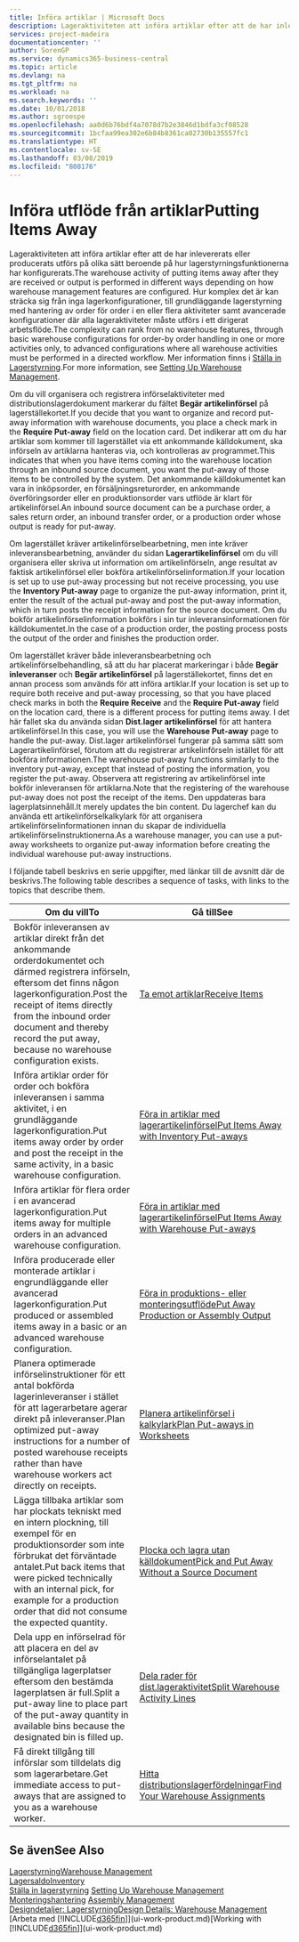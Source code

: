 ```yaml
---
title: Införa artiklar | Microsoft Docs
description: Lageraktiviteten att införa artiklar efter att de har inlevererats eller producerats utförs på olika sätt beroende på hur lagerstyrningsfunktionerna har konfigurerats.
services: project-madeira
documentationcenter: ''
author: SorenGP
ms.service: dynamics365-business-central
ms.topic: article
ms.devlang: na
ms.tgt_pltfrm: na
ms.workload: na
ms.search.keywords: ''
ms.date: 10/01/2018
ms.author: sgroespe
ms.openlocfilehash: aa0d6b76bdf4a7078d7b2e3846d1bdfa3cf08528
ms.sourcegitcommit: 1bcfaa99ea302e6b84b8361ca02730b135557fc1
ms.translationtype: HT
ms.contentlocale: sv-SE
ms.lasthandoff: 03/08/2019
ms.locfileid: "808176"
---
```

# <a name="putting-items-away"></a><span data-ttu-id="25092-103">Införa utflöde från artiklar</span><span class="sxs-lookup"><span data-stu-id="25092-103">Putting Items Away</span></span>
<span data-ttu-id="25092-104">Lageraktiviteten att införa artiklar efter att de har inlevererats eller producerats utförs på olika sätt beroende på hur lagerstyrningsfunktionerna har konfigurerats.</span><span class="sxs-lookup"><span data-stu-id="25092-104">The warehouse activity of putting items away after they are received or output is performed in different ways depending on how warehouse management features are configured.</span></span> <span data-ttu-id="25092-105">Hur komplex det är kan sträcka sig från inga lagerkonfigurationer, till grundläggande lagerstyrning med hantering av order för order i en eller flera aktiviteter samt avancerade konfigurationer där alla lageraktiviteter måste utförs i ett dirigerat arbetsflöde.</span><span class="sxs-lookup"><span data-stu-id="25092-105">The complexity can rank from no warehouse features, through basic warehouse configurations for order-by order handling in one or more activities only, to advanced configurations where all warehouse activities must be performed in a directed workflow.</span></span> <span data-ttu-id="25092-106">Mer information finns i [Ställa in Lagerstyrning](warehouse-setup-warehouse.md).</span><span class="sxs-lookup"><span data-stu-id="25092-106">For more information, see [Setting Up Warehouse Management](warehouse-setup-warehouse.md).</span></span>

<span data-ttu-id="25092-107">Om du vill organisera och registrera införselaktiviteter med distributionslagerdokument markerar du fältet **Begär artikelinförsel** på lagerställekortet.</span><span class="sxs-lookup"><span data-stu-id="25092-107">If you decide that you want to organize and record put-away information with warehouse documents, you place a check mark in the **Require Put-away** field on the location card.</span></span> <span data-ttu-id="25092-108">Det indikerar att om du har artiklar som kommer till lagerstället via ett ankommande källdokument, ska införseln av artiklarna hanteras via, och kontrolleras av programmet.</span><span class="sxs-lookup"><span data-stu-id="25092-108">This indicates that when you have items coming into the warehouse location through an inbound source document, you want the put-away of those items to be controlled by the system.</span></span> <span data-ttu-id="25092-109">Det ankommande källdokumentet kan vara in inköpsorder, en försäljningsreturorder, en ankommande överföringsorder eller en produktionsorder vars utflöde är klart för artikelinförsel.</span><span class="sxs-lookup"><span data-stu-id="25092-109">An inbound source document can be a purchase order, a sales return order, an inbound transfer order, or a production order whose output is ready for put-away.</span></span>  

<span data-ttu-id="25092-110">Om lagerstället kräver artikelinförselbearbetning, men inte kräver inleveransbearbetning, använder du sidan **Lagerartikelinförsel** om du vill organisera eller skriva ut information om artikelinförseln, ange resultat av faktisk artikelinförsel eller bokföra artikelinförselinformation.</span><span class="sxs-lookup"><span data-stu-id="25092-110">If your location is set up to use put-away processing but not receive processing, you use the **Inventory Put-away** page to organize the put-away information, print it, enter the result of the actual put-away and post the put-away information, which in turn posts the receipt information for the source document.</span></span> <span data-ttu-id="25092-111">Om du bokför artikelinförselinformation bokförs i sin tur inleveransinformationen för källdokumentet.</span><span class="sxs-lookup"><span data-stu-id="25092-111">In the case of a production order, the posting process posts the output of the order and finishes the production order.</span></span>

<span data-ttu-id="25092-112">Om lagerstället kräver både inleveransbearbetning och artikelinförselbehandling, så att du har placerat markeringar i både **Begär inleveranser** och **Begär artikelinförsel** på lagerställekortet, finns det en annan process som används för att införa artiklar.</span><span class="sxs-lookup"><span data-stu-id="25092-112">If your location is set up to require both receive and put-away processing, so that you have placed check marks in both the **Require Receive** and the **Require Put-away** field on the location card, there is a different process for putting items away.</span></span> <span data-ttu-id="25092-113">I det här fallet ska du använda sidan **Dist.lager artikelinförsel** för att hantera artikelinförsel.</span><span class="sxs-lookup"><span data-stu-id="25092-113">In this case, you will use the **Warehouse Put-away** page to handle the put-away.</span></span> <span data-ttu-id="25092-114">Dist.lager artikelinförsel fungerar på samma sätt som Lagerartikelinförsel, förutom att du registrerar artikelinförseln istället för att bokföra informationen.</span><span class="sxs-lookup"><span data-stu-id="25092-114">The warehouse put-away functions similarly to the inventory put-away, except that instead of posting the information, you register the put-away.</span></span> <span data-ttu-id="25092-115">Observera att registrering av artikelinförsel inte bokför inleveransen för artiklarna.</span><span class="sxs-lookup"><span data-stu-id="25092-115">Note that the registering of the warehouse put-away does not post the receipt of the items.</span></span> <span data-ttu-id="25092-116">Den uppdateras bara lagerplatsinnehåll.</span><span class="sxs-lookup"><span data-stu-id="25092-116">It merely updates the bin content.</span></span> <span data-ttu-id="25092-117">Du lagerchef kan du använda ett artikelinförselkalkylark för att organisera artikelinförselinformationen innan du skapar de individuella artikelinförselinstruktionerna.</span><span class="sxs-lookup"><span data-stu-id="25092-117">As a warehouse manager, you can use a put-away worksheets to organize put-away information before creating the individual warehouse put-away instructions.</span></span>

<span data-ttu-id="25092-118">I följande tabell beskrivs en serie uppgifter, med länkar till de avsnitt där de beskrivs.</span><span class="sxs-lookup"><span data-stu-id="25092-118">The following table describes a sequence of tasks, with links to the topics that describe them.</span></span>   

|<span data-ttu-id="25092-119">**Om du vill**</span><span class="sxs-lookup"><span data-stu-id="25092-119">**To**</span></span>|<span data-ttu-id="25092-120">**Gå till**</span><span class="sxs-lookup"><span data-stu-id="25092-120">**See**</span></span>|  
|------------|-------------|  
|<span data-ttu-id="25092-121">Bokför inleveransen av artiklar direkt från det ankommande orderdokumentet och därmed registrera införseln, eftersom det finns någon lagerkonfiguration.</span><span class="sxs-lookup"><span data-stu-id="25092-121">Post the receipt of items directly from the inbound order document and thereby record the put away, because no warehouse configuration exists.</span></span>|[<span data-ttu-id="25092-122">Ta emot artiklar</span><span class="sxs-lookup"><span data-stu-id="25092-122">Receive Items</span></span>](warehouse-how-receive-items.md)|  
|<span data-ttu-id="25092-123">Införa artiklar order för order och bokföra inleveransen i samma aktivitet, i en grundläggande lagerkonfiguration.</span><span class="sxs-lookup"><span data-stu-id="25092-123">Put items away order by order and post the receipt in the same activity, in a basic warehouse configuration.</span></span>|[<span data-ttu-id="25092-124">Föra in artiklar med lagerartikelinförsel</span><span class="sxs-lookup"><span data-stu-id="25092-124">Put Items Away with Inventory Put-aways</span></span>](warehouse-how-to-put-items-away-with-inventory-put-aways.md)|  
|<span data-ttu-id="25092-125">Införa artiklar för flera order i en avancerad lagerkonfiguration.</span><span class="sxs-lookup"><span data-stu-id="25092-125">Put items away for multiple orders in an advanced warehouse configuration.</span></span>|[<span data-ttu-id="25092-126">Föra in artiklar med lagerartikelinförsel</span><span class="sxs-lookup"><span data-stu-id="25092-126">Put Items Away with Warehouse Put-aways</span></span>](warehouse-how-to-put-items-away-with-warehouse-put-aways.md)|  
|<span data-ttu-id="25092-127">Införa producerade eller monterade artiklar i engrundläggande eller avancerad lagerkonfiguration.</span><span class="sxs-lookup"><span data-stu-id="25092-127">Put produced or assembled items away in a basic or an advanced warehouse configuration.</span></span>|[<span data-ttu-id="25092-128">Föra in produktions- eller monteringsutflöde</span><span class="sxs-lookup"><span data-stu-id="25092-128">Put Away Production or Assembly Output</span></span>](warehouse-how-to-put-away-production-output.md)|
|<span data-ttu-id="25092-129">Planera optimerade införselinstruktioner för ett antal bokförda lagerinleveranser i stället för att lagerarbetare agerar direkt på inleveranser.</span><span class="sxs-lookup"><span data-stu-id="25092-129">Plan optimized put-away instructions for a number of posted warehouse receipts rather than have warehouse workers act directly on receipts.</span></span>|[<span data-ttu-id="25092-130">Planera artikelinförsel i kalkylark</span><span class="sxs-lookup"><span data-stu-id="25092-130">Plan Put-aways in Worksheets</span></span>](warehouse-how-to-plan-put-aways-in-worksheets.md)|  
|<span data-ttu-id="25092-131">Lägga tillbaka artiklar som har plockats tekniskt med en intern plockning, till exempel för en produktionsorder som inte förbrukat det förväntade antalet.</span><span class="sxs-lookup"><span data-stu-id="25092-131">Put back items that were picked technically with an internal pick, for example for a production order that did not consume the expected quantity.</span></span>|[<span data-ttu-id="25092-132">Plocka och lagra utan källdokument</span><span class="sxs-lookup"><span data-stu-id="25092-132">Pick and Put Away Without a Source Document</span></span>](warehouse-how-to-create-put-aways-from-internal-put-aways.md)|
|<span data-ttu-id="25092-133">Dela upp en införselrad för att placera en del av införselantalet på tillgängliga lagerplatser eftersom den bestämda lagerplatsen är full.</span><span class="sxs-lookup"><span data-stu-id="25092-133">Split a put-away line to place part of the put-away quantity in available bins because the designated bin is filled up.</span></span>|[<span data-ttu-id="25092-134">Dela rader för dist.lageraktivitet</span><span class="sxs-lookup"><span data-stu-id="25092-134">Split Warehouse Activity Lines</span></span>](warehouse-how-to-split-warehouse-activity-lines.md)|
|<span data-ttu-id="25092-135">Få direkt tillgång till införslar som tilldelats dig som lagerarbetare.</span><span class="sxs-lookup"><span data-stu-id="25092-135">Get immediate access to put-aways that are assigned to you as a warehouse worker.</span></span>|[<span data-ttu-id="25092-136">Hitta distributionslagerfördelningar</span><span class="sxs-lookup"><span data-stu-id="25092-136">Find Your Warehouse Assignments</span></span>](warehouse-how-to-find-your-warehouse-assignments.md)|    

## <a name="see-also"></a><span data-ttu-id="25092-137">Se även</span><span class="sxs-lookup"><span data-stu-id="25092-137">See Also</span></span>  
[<span data-ttu-id="25092-138">Lagerstyrning</span><span class="sxs-lookup"><span data-stu-id="25092-138">Warehouse Management</span></span>](warehouse-manage-warehouse.md)  
[<span data-ttu-id="25092-139">Lagersaldo</span><span class="sxs-lookup"><span data-stu-id="25092-139">Inventory</span></span>](inventory-manage-inventory.md)  
<span data-ttu-id="25092-140">[Ställa in lagerstyrning](warehouse-setup-warehouse.md)   </span><span class="sxs-lookup"><span data-stu-id="25092-140">[Setting Up Warehouse Management](warehouse-setup-warehouse.md)   </span></span>  
<span data-ttu-id="25092-141">[Monteringshantering](assembly-assemble-items.md)  </span><span class="sxs-lookup"><span data-stu-id="25092-141">[Assembly Management](assembly-assemble-items.md)  </span></span>  
[<span data-ttu-id="25092-142">Designdetaljer: Lagerstyrning</span><span class="sxs-lookup"><span data-stu-id="25092-142">Design Details: Warehouse Management</span></span>](design-details-warehouse-management.md)  
<span data-ttu-id="25092-143">[Arbeta med [!INCLUDE[d365fin](includes/d365fin_md.md)]](ui-work-product.md)</span><span class="sxs-lookup"><span data-stu-id="25092-143">[Working with [!INCLUDE[d365fin](includes/d365fin_md.md)]](ui-work-product.md)</span></span>  
